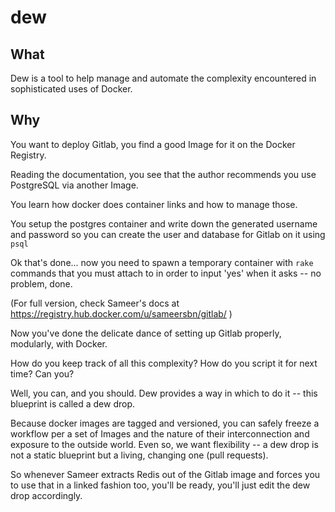 # dew

## What

Dew is a tool to help manage and automate the complexity encountered in sophisticated uses of Docker.

## Why

You want to deploy Gitlab, you find a good Image for it on the Docker Registry.

Reading the documentation, you see that the author recommends you use PostgreSQL via another Image.

You learn how docker does container links and how to manage those.

You setup the postgres container and write down the generated username and password so you can create the user and database for Gitlab on it using `psql` 

Ok that's done... now you need to spawn a temporary container with `rake` commands that you must attach to in order to input 'yes' when it asks -- no problem, done.

(For full version, check Sameer's docs at https://registry.hub.docker.com/u/sameersbn/gitlab/ )

Now you've done the delicate dance of setting up Gitlab properly, modularly, with Docker.

How do you keep track of all this complexity? How do you script it for next time? Can you?

Well, you can, and you should. Dew provides a way in which to do it -- this blueprint is called a dew drop.

Because docker images are tagged and versioned, you can safely freeze a workflow per a set of Images and the nature of their interconnection and exposure to the outside world. Even so, we want flexibility -- a dew drop is not a static blueprint but a living, changing one (pull requests).

So whenever Sameer extracts Redis out of the Gitlab image and forces you to use that in a linked fashion too, you'll be ready, you'll just edit the dew drop accordingly.
